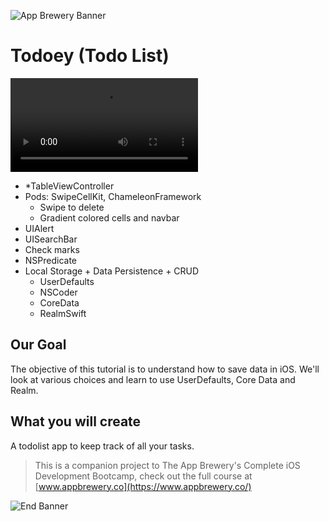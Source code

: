 ![App Brewery Banner](https://github.com/londonappbrewery/Images/blob/master/AppBreweryBanner.png)


# Todoey (Todo List)
![Todoey.mov](../../assets/todoey.mov)

- *TableViewController
- Pods: SwipeCellKit, ChameleonFramework
  - Swipe to delete
  - Gradient colored cells and navbar
- UIAlert
- UISearchBar
- Check marks
- NSPredicate
- Local Storage + Data Persistence + CRUD
  - UserDefaults
  - NSCoder
  - CoreData
  - RealmSwift

## Our Goal

The objective of this tutorial is to understand how to save data in iOS. We'll look at various choices and learn to use UserDefaults, Core Data and Realm.


## What you will create

A todolist app to keep track of all your tasks.


>This is a companion project to The App Brewery's Complete iOS Development Bootcamp, check out the full course at [www.appbrewery.co](https://www.appbrewery.co/)

![End Banner](https://github.com/londonappbrewery/Images/blob/master/readme-end-banner.png)

